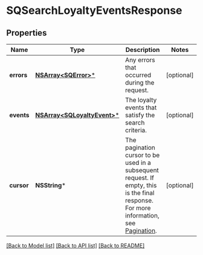 # SQSearchLoyaltyEventsResponse

## Properties
Name | Type | Description | Notes
------------ | ------------- | ------------- | -------------
**errors** | [**NSArray&lt;SQError&gt;***](SQError.md) | Any errors that occurred during the request. | [optional] 
**events** | [**NSArray&lt;SQLoyaltyEvent&gt;***](SQLoyaltyEvent.md) | The loyalty events that satisfy the search criteria. | [optional] 
**cursor** | **NSString*** | The pagination cursor to be used in a subsequent  request. If empty, this is the final response.  For more information,  see [Pagination](https://developer.squareup.com/docs/build-basics/common-api-patterns/pagination). | [optional] 

[[Back to Model list]](../README.md#documentation-for-models) [[Back to API list]](../README.md#documentation-for-api-endpoints) [[Back to README]](../README.md)


